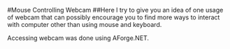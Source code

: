 #Mouse Controlling Webcam
##Here I try to give you an idea of one usage of webcam that can possibly encourage you to find more ways to interact with computer other than using mouse and keyboard.


Accessing webcam was done using AForge.NET.
